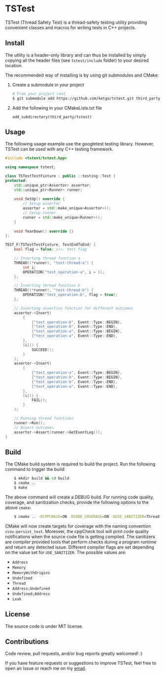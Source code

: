 # TSTest

TSTest (Thread Safety Test) is a thread-safety testing utility providing convenient classes and macros for writing tests in C++ projects.


## Install

The utility is a header-only library and can thus be installed by simply copying all the header files (see `tstest/include` folder) to your desired location.

The recommended way of installing is by using git submodules and CMake:
1. Create a submodule in your project 
    ```bash
    # From your project root
    $ git submodule add https://github.com/ketgo/tstest.git third_party/tstest
    ```
2. Add the following in your CMakeLists.txt file
    ```
    add_subdirectory(third_party/tstest)
    ```

## Usage

The following usage example use the googletest testing library. However, TSTest can be used with any C++ testing framework.

```c++
#include <tstest/tstest.hpp>

using namespace tstest;

class TSTestTestFixture : public ::testing::Test {
protected:
    std::unique_ptr<Assertor> assertor;
    std::unique_ptr<Runner> runner;
        
    void SetUp() override {
        // Setup assertor
        assertor = std::make_unique<Assertor>();
        // Setup runner
        runner = std::make_unique<Runner>();
    }
        
    void TearDown() override {}
};

TEST_F(TSTestTestFixture, TestEndToEnd) {
    bool flag = false; //<- test flag

    // Inserting thread function a
    THREAD((*runner), "test-thread-a") {
        int i;
        OPERATION("test_operation-a", i = 1);
    };

    // Inserting thread function b
    THREAD((*runner), "test-thread-b") {
        OPERATION("test_operation-b", flag = true);
    };

    // Inserting assertion function for different outcomes
    assertor->Insert(
        {
            {"test_operation-b", Event::Type::BEGIN},
            {"test_operation-b", Event::Type::END},
            {"test_operation-a", Event::Type::BEGIN},
            {"test_operation-a", Event::Type::END},
        },
        [&]() { 
            SUCCEED();
        }
    );
    assertor->Insert(
        {
            {"test_operation-a", Event::Type::BEGIN},
            {"test_operation-b", Event::Type::BEGIN},
            {"test_operation-b", Event::Type::END},
            {"test_operation-a", Event::Type::END},
        },
        [&]() { 
            FAIL();
        }
    );

    // Running thread functions
    runner->Run();
    // Assert outcomes
    assertor->Assert(runner->GetEventLog());
}
```

## Build

The CMake build system is required to build the project. Run the following command to trigger the build:
```bash
    $ mkdir build && cd build
    $ cmake ..
    $ make
```

The above command will create a DEBUG build. For running code quality, coverage, and sanitization checks, provide the following options to the above `cmake`:
```bash
    $ cmake .. -DCPPCHECK=ON -DCODE_COVERAGE=ON -DUSE_SANITIZER=Thread
```
CMake will now create targets for coverage with the naming convention `ccov-persist_test`. Moreover, the cppCheck tool will print code quality notifications when the source code file is getting compiled. The sanitizers are compiler provided tools that perform checks during a program runtime and return any detected issue. Different compiler flags are set depending on the value set for `USE_SANITIZER`. The possible values are:

- `Address`
- `Memory`
- `MemoryWithOrigins`
- `Undefined`
- `Thread`
- `Address;Undefined`
- `Undefined;Address`
- `Leak`

## License

The source code is under MIT license.

## Contributions

Code review, pull requests, and/or bug reports greatly welcomed! :)

If you have feature requests or suggestions to improve TSTest, feel free to open an Issue or reach me on my [email](ketangoyal1988@gmail.com).
